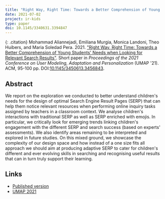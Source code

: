 ```yaml
---
title: "Right Way, Right Time: Towards a Better Comprehension of Young Students' Needs when Looking for Relevant Search Results"
date: 2021-07-02
project: ir-kids
type: paper
doi: 10.1145/3340631.3394847
---
```


{: .citation}
Mohammad Aliannejadi, Emiliana Murgia, Monica Landoni, Theo Huibers, and Maria Soledad Pera. 2021. ["Right Way, Right Time: Towards a Better Comprehension of Young Students' Needs when Looking for Relevant Search Results"](#). Short paper in <cite>Proceedings of the 2021 Conference on User Modeling, Adaptation and Personalization</cite> (UMAP '21). ACM, 95-100 pp. DOI:[10.1145/3450613.3456843](https://doi.org/10.1145/3450613.3456843).

## Abstract

 We report on the exploration we conducted to better understand children's needs for the design of optimal Search Engine Result Pages (SERP) that can help them notice relevant resources when performing online inquiry tasks assigned by teachers in a classroom context. We analyse children's interactions with traditional SERP as well as SERP enriched with emojis. In particular, we critically look for emerging trends linking children's engagement with the different SERP and search success (based on experts' assessments). We also identify areas remaining to be interpreted and explored in future studies. On this mixed ground, we showcase the complexity of our design space and how instead of a one size fits all approach we should aim at producing adaptive SERP to cater for children's different and ever evolving skills in searching and recognising useful results that can in turn truly support their learning. 

## Links

* [Published version](https://doi.org/10.1145/3450613.3456843)
* [UMAP 2021](https://www.um.org/umap2021/)
